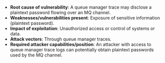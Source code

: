 - **Root cause of vulnerability**: A queue manager trace may disclose a plaintext password flowing over an MQ channel.
- **Weaknesses/vulnerabilities present**: Exposure of sensitive information (plaintext password).
- **Impact of exploitation**: Unauthorized access or control of systems or data.
- **Attack vectors**: Through queue manager traces.
- **Required attacker capabilities/position**: An attacker with access to queue manager trace logs can potentially obtain plaintext passwords used by the MQ channel.